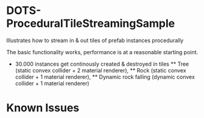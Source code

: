 # DOTS-ProceduralTileStreamingSample

Illustrates how to stream in & out tiles of prefab instances procedurally

The basic functionality works, performance is at a reasonable starting point.
* 30.000 instances get continously created & destroyed in tiles
** Tree (static convex collider + 2 material renderer), 
** Rock (static convex collider + 1 material renderer), 
** Dynamic rock falling (dynamic convex collider + 1 material renderer)


# Known Issues
